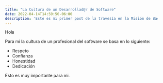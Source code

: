 ```yaml
---
title: "La Cultura de un Desarrollad@r de Software"
date: 2022-04-14T14:50:50-06:00
description: 'Este es mi primer post de la travesía en la Misión de Backend con Node JS de Launch X.'
---
```


Hola

Para mi la cultura de un profesional del software se basa en lo siguiente:

- Respeto
- Confianza
- Honestidad
- Dedicación

Esto es muy importante para mi.

